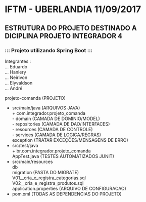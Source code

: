 # IFTM - UBERLANDIA 11/09/2017

## ESTRUTURA DO PROJETO DESTINADO A DICIPLINA PROJETO INTEGRADOR 4

### ::: Projeto utilizando Spring Boot :::

Integrantes : <br />
 ... Eduardo <br />
 ... Haniery <br />
 ... Neirivon <br />
 ... Elyvaldson <br />
 ... André <br />

projeto-comanda (PROJETO)<br>
   * src/main/java (ARQUIVOS JAVA)<br>
              + com.integrador.projeto_comanda<br>
                  - domain           (CAMADA DE DOMINIO/MODEL)<br>
                  - repositories     (CAMADA DE DAO/INTERFACES)<br>
                  - resources        (CAMADA DE CONTROLE)<br>
                  - services         (CAMADA DE LOGICA/REGRAS)<br>
                      exception     (TRATAR EXCEÇÕES/MENSAGENS DE ERRO)<br>
   * src/test/java<br>
               + br.com.integrador.projeto_comanda<br>
                   AppTest.java     (TESTES AUTOMATIZADOS JUNIT)<br>
   * src/main/resources<br>
                     db<br>
                        migration   (PASTA DO MIGRATE)<br>
                           V01__cria_e_registra_categorias.sql<br>
                           V02__cria_e_registra_produtos.sql<br>
                      application.properties  (ARQUIVO DE CONFIGURACAO)<br>
   * pom.xml  (TODAS AS DEPENDENCIAS DO PROJETO)<br>
